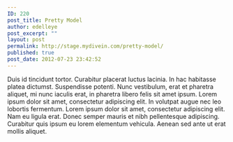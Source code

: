 ```yaml
---
ID: 220
post_title: Pretty Model
author: edelleye
post_excerpt: ""
layout: post
permalink: http://stage.mydivein.com/pretty-model/
published: true
post_date: 2012-07-23 23:42:52
---
```

Duis id tincidunt tortor. Curabitur placerat luctus lacinia. In hac habitasse platea dictumst. Suspendisse potenti. Nunc vestibulum, erat et pharetra aliquet, mi nunc iaculis erat, in pharetra libero felis sit amet ipsum. Lorem ipsum dolor sit amet, consectetur adipiscing elit. In volutpat augue nec leo lobortis fermentum. Lorem ipsum dolor sit amet, consectetur adipiscing elit. Nam eu ligula erat. Donec semper mauris et nibh pellentesque adipiscing. Curabitur quis ipsum eu lorem elementum vehicula. Aenean sed ante ut erat mollis aliquet.